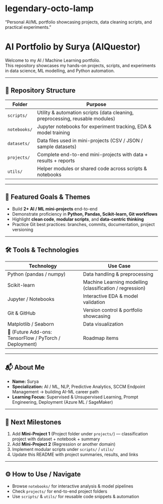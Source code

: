 # legendary-octo-lamp
“Personal AI/ML portfolio showcasing projects, data cleaning scripts, and practical experiments.”

# AI Portfolio by Surya (AIQuestor)

Welcome to my AI / Machine Learning portfolio.  
This repository showcases my hands-on projects, scripts, and experiments in data science, ML modelling, and Python automation.

---

## 📂 Repository Structure

| Folder        | Purpose |
|---------------|---------|
| `scripts/`    | Utility & automation scripts (data cleaning, preprocessing, reusable modules) |
| `notebooks/`  | Jupyter notebooks for experiment tracking, EDA & model training |
| `datasets/`   | Data files used in mini-projects (CSV / JSON / sample datasets) |
| `projects/`   | Complete end-to-end mini-projects with data + results + reports |
| `utils/`      | Helper modules or shared code across scripts & notebooks |

---

## 🚀 Featured Goals & Themes

- Build **2+ AI / ML mini-projects** end-to-end  
- Demonstrate proficiency in **Python, Pandas, Scikit-learn, Git workflows**  
- Highlight **clean code**, **modular scripts**, and **data-centric thinking**  
- Practice Git best practices: branches, commits, documentation, project versioning  

---

## 🛠️ Tools & Technologies

| Technology | Use Case |
|------------|----------|
| Python (pandas / numpy) | Data handling & preprocessing |
| Scikit-learn | Machine Learning modelling (classification / regression) |
| Jupyter / Notebooks | Interactive EDA & model validation |
| Git & GitHub | Version control & portfolio showcasing |
| Matplotlib / Seaborn | Data visualization |
| 🧩 (Future Add-ons: TensorFlow / PyTorch / Deployment) | Roadmap items |

---

## 📬 About Me

- **Name:** Surya  
- **Specialization:** AI / ML, NLP, Predictive Analytics, SCCM Endpoint Management → building AI-ML career path  
- **Learning Focus:** Supervised & Unsupervised Learning, Prompt Engineering, Deployment (Azure ML / SageMaker)  
 

---

## 📌 Next Milestones

1. Add **Mini-Project 1** (Project folder under `projects/`) — classification project with dataset + notebook + summary  
2. Add **Mini-Project 2** (Regression or another domain)  
3. Implement modular scripts under `scripts/` / `utils/`  
4. Update this README with project summaries, results, and links  

---

## ⚙️ How to Use / Navigate

- Browse `notebooks/` for interactive analysis & model pipelines  
- Check `projects/` for end-to-end project folders  
- Use `scripts/` & `utils/` for reusable code snippets & automation  
